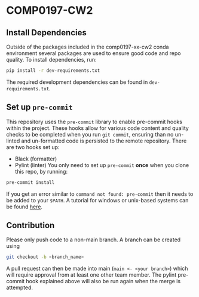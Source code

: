 # COMP0197-CW2

## Install Dependencies
Outside of the packages included in the comp0197-xx-cw2 conda environment several packages are used to ensure good code and repo quality. To install dependencies, run:
```bash
pip install -r dev-requirements.txt
```
The required development dependencies can be found in `dev-requirements.txt`.

## Set up `pre-commit`
This repository uses the `pre-commit` library to enable pre-commit hooks within the project. These hooks allow for various code content and quality checks to be completed when you run `git commit`, ensuring than no un-linted and un-formatted code is persisted to the remote repository. There are two hooks set up:
- Black (formatter)
- Pylint (linter)
You only need to set up `pre-commit` **once** when you clone this repo, by running:
```bash
pre-commit install
```
If you get an error similar to `command not found: pre-commit` then it needs to be added to your `$PATH`. A tutorial for windows or unix-based systems can be found [here](https://graycode.ie/blog/how-to-add-python-pip-to-path/).

## Contribution
Please only push code to a non-main branch. A branch can be created using
```bash
git checkout -b <branch_name>
```
A pull request can then be made into main (`main <- <your branch>`) which will require approval from at least one other team member. The pylint pre-commit hook explained above will also be run again when the merge is attempted.
